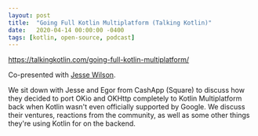 ```yaml
---
layout: post
title:  "Going Full Kotlin Multiplatform (Talking Kotlin)"
date:   2020-04-14 00:00:00 -0400
tags: [kotlin, open-source, podcast]
---
```

<https://talkingkotlin.com/going-full-kotlin-multiplatform/>

Co-presented with [Jesse Wilson][jesse].

We sit down with Jesse and Egor from CashApp (Square) to discuss how they decided to port OKio and 
OKHttp completely to Kotlin Multiplatform back when Kotlin wasn't even officially supported by 
Google. We discuss their ventures, reactions from the community, as well as some other things 
they're using Kotlin for on the backend.

[jesse]: https://twitter.com/jessewilson
